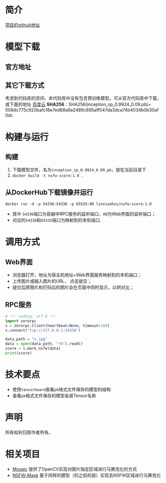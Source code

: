# 简介
[项目的github地址](https://github.com/1093842024/anti-deepnude)


# 模型下载
## 官方地址

## 其它下载方式
考虑到代码库的空间，本代码库中没有包含预训练模型。可从官方代码库中下载，或下面的地址
[百度云]()
**SHA256**：SHA256(inception_sp_0.9924_0.09.pb)= 008dc775c920bafc18e7ed68a9a2489c695aff547da3dca74b4034b0b30af0dc

# 构建与运行
## 构建
   1. 下载模型文件，名为`inception_sp_0.9924_0.09.pb`，放在当前目录下
   2. `docker build -t nsfw-score:1.0 .`

## 从DockerHub下载镜像并运行
   `docker run -d -p 54336:54336 -p 65535:80 linxiaohui/nsfw-score:1.0`
   * 其中 `54336`端口为容器中RPC服务的监听端口，`80`为Web界面的监听端口；
   * 对应的`54336`和`65535`端口为映射到的本机端口.

# 调用方式
## Web界面
   * 浏览器打开，地址为宿主机地址+Web界面服务映射到的本机端口；
   * 上传图片或输入图片的URL， 点击提交；
   * 提交后原图片和打码后的图片会在页面中同时显示，以供对比；

## RPC服务
```python
# -*- coding: utf-8 -*-
import zerorpc
s = zerorpc.Client(heartbeat=None, timeout=180)
s.connect("tcp://127.0.0.1:54336")

data_path = "x.jpg"
data = open(data_path, "rb").read()
score = s.mark_nsfw(data)
print(score)
```

# 技术要点
   * 使用`tensorboard`查看`pb`格式文件保存的模型的结构
   * 查看`pb`格式文件保存的模型各层Tensor名称

# 声明
所有权利归原作者所有。

# 相关项目
   * [Mosaic](../Mosaic) 提供了OpenCV实现对图片指定区域进行马赛克化的方式
   * [NSFW-Mask](../NSFW-Mask) 基于同样的模型（的之前的层）实现去NSFW区域进行马赛克化


